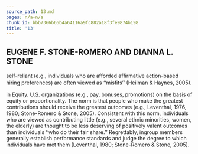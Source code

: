 ```yaml
---
source_path: 13.md
pages: n/a-n/a
chunk_id: bbb7366b66b4a64116a9fc882a18f3fe9874b198
title: '13'
---
```

## EUGENE F. STONE-ROMERO AND DIANNA L. STONE

self-reliant (e.g., individuals who are afforded afﬁrmative action-based hiring preferences) are often viewed as ‘‘misﬁts’’ (Heilman & Haynes, 2005).

in Equity. U.S. organizations (e.g., pay, bonuses, promotions) on the basis of equity or proportionality. The norm is that people who make the greatest contributions should receive the greatest outcomes (e.g., Leventhal, 1976, 1980; Stone-Romero & Stone, 2005). Consistent with this norm, individuals who are viewed as contributing little (e.g., several ethnic minorities, women, the elderly) are thought to be less deserving of positively valent outcomes than individuals ‘‘who do their fair share.’’ Regrettably, ingroup members generally establish performance standards and judge the degree to which individuals have met them (Leventhal, 1980; Stone-Romero & Stone, 2005).
